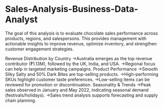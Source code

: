 # Sales-Analysis-Business-Data-Analyst
The goal of this analysis is to evaluate chocolate sales performance across products, regions, and salespersons. This provides management with actionable insights to improve revenue, optimize inventory, and strengthen customer engagement strategies.

Revenue Distribution by Country
->Australia emerges as the top revenue contributor (₹1.13M), followed by the UK, India, and USA.
->Regional focus can help in targeted marketing campaigns.
Product Performance
->Smooth Sliky Salty and 50% Dark Bites are top-selling products.
->High-performing SKUs highlight customer taste preferences.
->Low-selling items can be reviewed for promotion or discontinuation.
Seasonality & Trends
->Peak sales observed in January and May 2022, indicating seasonal demand (festivals/holidays).
->Sales trend analysis supports forecasting and supply chain planning.
